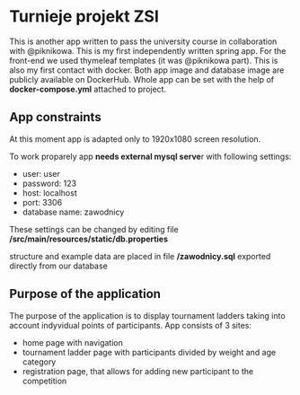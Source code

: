 # Turnieje projekt ZSI
This is another app written to pass the university course in collaboration with @piknikowa.
This is my first independently written spring app. For the front-end we used thymeleaf templates (it was @piknikowa part).
This is also my first contact with docker. Both app image and database image are publicly available on DockerHub. Whole app can be set with the help of **docker-compose.yml** attached to project.

## App constraints
At this moment app is adapted only to 1920x1080 screen resolution.

To work proparely app **needs external mysql serve**r with following settings:
- user: user
- password: 123
- host: localhost
- port: 3306
- database name: zawodnicy

These settings can be changed by editing file **/src/main/resources/static/db.properties**

structure and example data are placed in file **/zawodnicy.sql** exported directly from our database

## Purpose of the application
The purpose of the application is to display tournament ladders taking into account indyvidual points of participants.
App consists of 3 sites:
- home page with navigation
- tournament ladder page with participants divided by weight and age category
- registration page, that allows for adding new participant to the competition

